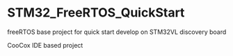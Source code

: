 STM32_FreeRTOS_QuickStart
=========================

freeRTOS base project for quick start develop on STM32VL discovery board

CooCox IDE based project
